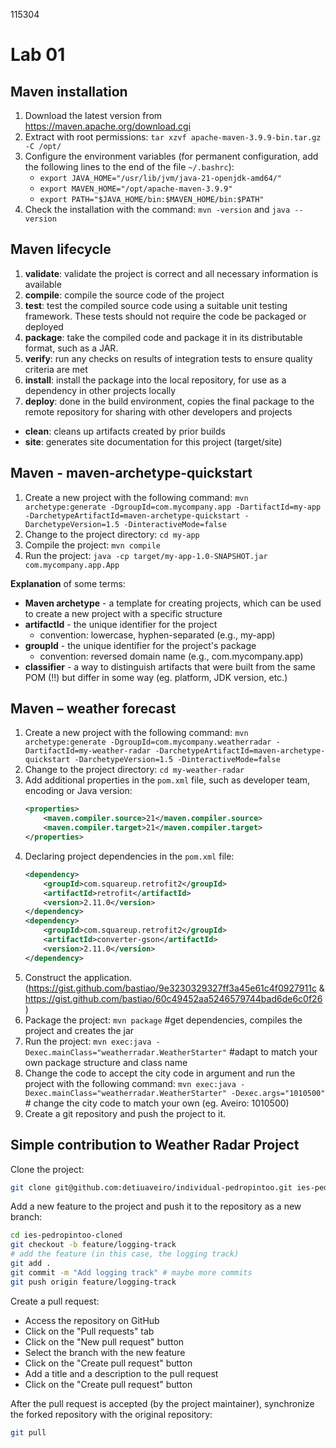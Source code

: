 115304
# Lab 01

## Maven installation

1. Download the latest version from https://maven.apache.org/download.cgi
2. Extract with root permissions: ```tar xzvf apache-maven-3.9.9-bin.tar.gz -C /opt/```
3. Configure the environment variables (for permanent configuration, add the following lines to the end of the file ```~/.bashrc```):
    - ```export JAVA_HOME="/usr/lib/jvm/java-21-openjdk-amd64/"```
    - ```export MAVEN_HOME="/opt/apache-maven-3.9.9"```
    - ```export PATH="$JAVA_HOME/bin:$MAVEN_HOME/bin:$PATH"```
4. Check the installation with the command: ```mvn -version``` and ```java --version```

## Maven lifecycle

1. **validate**: validate the project is correct and all necessary information is available
2. **compile**: compile the source code of the project
3. **test**: test the compiled source code using a suitable unit testing framework. These tests should not require the code be packaged or deployed
4. **package**: take the compiled code and package it in its distributable format, such as a JAR.
5. **verify**: run any checks on results of integration tests to ensure quality criteria are met
6. **install**: install the package into the local repository, for use as a dependency in other projects locally
7. **deploy**: done in the build environment, copies the final package to the remote repository for sharing with other developers and projects

- **clean**: cleans up artifacts created by prior builds
- **site**: generates site documentation for this project (target/site)

## Maven - maven-archetype-quickstart

1. Create a new project with the following command: ```mvn archetype:generate -DgroupId=com.mycompany.app -DartifactId=my-app -DarchetypeArtifactId=maven-archetype-quickstart -DarchetypeVersion=1.5 -DinteractiveMode=false```
2. Change to the project directory: ```cd my-app```
3. Compile the project: ```mvn compile```
4. Run the project: ```java -cp target/my-app-1.0-SNAPSHOT.jar com.mycompany.app.App```

**Explanation** of some terms:
- **Maven archetype** - a template for creating projects, which can be used to create a new project with a specific structure
- **artifactId** - the unique identifier for the project
    - convention: lowercase, hyphen-separated (e.g., my-app)
- **groupId** - the unique identifier for the project's package
    - convention: reversed domain name (e.g., com.mycompany.app)
- **classifier** - a way to distinguish artifacts that were built from the same POM (!!) but differ in some way (eg. platform, JDK version, etc.)

## Maven – weather forecast 

1. Create a new project with the following command: ```mvn archetype:generate -DgroupId=com.mycompany.weatherradar -DartifactId=my-weather-radar -DarchetypeArtifactId=maven-archetype-quickstart -DarchetypeVersion=1.5 -DinteractiveMode=false```
2. Change to the project directory: ```cd my-weather-radar```
3. Add additional properties in the ```pom.xml``` file, such as developer team, encoding or Java version:
    ```xml
    <properties>
        <maven.compiler.source>21</maven.compiler.source>
        <maven.compiler.target>21</maven.compiler.target>
    </properties>
    ```
4. Declaring project dependencies in the ```pom.xml``` file:
    ```xml
    <dependency>
        <groupId>com.squareup.retrofit2</groupId>
        <artifactId>retrofit</artifactId>
        <version>2.11.0</version>
    </dependency>  
    <dependency>  
        <groupId>com.squareup.retrofit2</groupId>
        <artifactId>converter-gson</artifactId>
        <version>2.11.0</version>
    </dependency>
    ```
5. Construct the application. (https://gist.github.com/bastiao/9e3230329327ff3a45e61c4f0927911c & https://gist.github.com/bastiao/60c49452aa5246579744bad6de6c0f26)
6. Package the project: ```mvn package``` #get dependencies, compiles the project and creates the jar
7. Run the project: ```mvn exec:java -Dexec.mainClass="weatherradar.WeatherStarter"``` #adapt to match your own
package structure and class name
8. Change the code to accept the city code in argument and run the project with the following command: ```mvn exec:java -Dexec.mainClass="weatherradar.WeatherStarter" -Dexec.args="1010500"``` # change the city code to match your own (eg. Aveiro: 1010500)
9. Create a git repository and push the project to it.


## Simple contribution to Weather Radar Project

Clone the project: 
```sh 
git clone git@github.com:detiuaveiro/individual-pedropintoo.git ies-pedropintoo-cloned
```

Add a new feature to the project and push it to the repository as a new branch:
```sh
cd ies-pedropintoo-cloned
git checkout -b feature/logging-track
# add the feature (in this case, the logging track)
git add .
git commit -m "Add logging track" # maybe more commits
git push origin feature/logging-track
```

Create a pull request:
- Access the repository on GitHub
- Click on the "Pull requests" tab
- Click on the "New pull request" button
- Select the branch with the new feature
- Click on the "Create pull request" button
- Add a title and a description to the pull request
- Click on the "Create pull request" button

After the pull request is accepted (by the project maintainer), synchronize the forked repository with the original repository:
```sh
git pull
```

